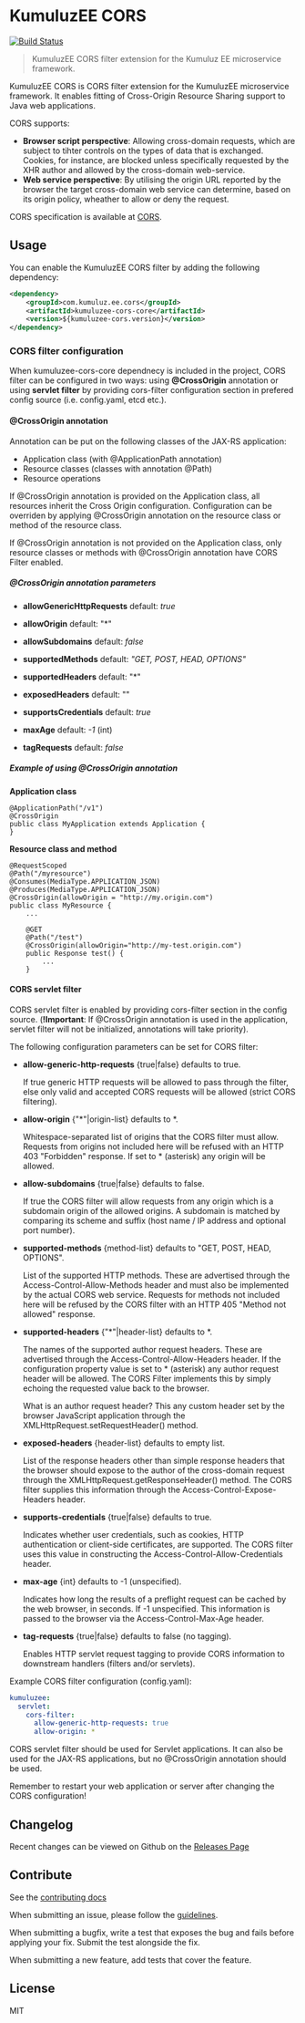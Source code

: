 # KumuluzEE CORS
[![Build Status](https://img.shields.io/travis/kumuluz/kumuluzee-cors/master.svg?style=flat)](https://travis-ci.org/kumuluz/kumuluzee-cors)

> KumuluzEE CORS filter extension for the Kumuluz EE microservice framework. 

KumuluzEE CORS is CORS filter extension for the KumuluzEE microservice framework. It enables fitting of Cross-Origin Resource 
Sharing support to Java web applications. 
 
CORS supports:

 * **Browser script perspective**: Allowing cross-domain requests, which are subject to tihter controls on the types of data that is exchanged.
  Cookies, for instance, are blocked unless specifically requested by the XHR author and allowed by the cross-domain web-service.
 * **Web service perspective**: By utilising the origin URL reported by the browser the target cross-domain web service can determine, based 
 on its origin policy, wheather to allow or deny the request.
 
 
CORS specification is available at [CORS](https://www.w3.org/TR/cors/).
## Usage

You can enable the KumuluzEE CORS filter by adding the following dependency:
```xml
<dependency>
    <groupId>com.kumuluz.ee.cors</groupId>
    <artifactId>kumuluzee-cors-core</artifactId>
    <version>${kumuluzee-cors.version}</version>
</dependency>
```

### CORS filter configuration

When kumuluzee-cors-core dependnecy is included in the project, CORS filter can be configured in two ways: using **@CrossOrigin** annotation 
or using **servlet filter** by providing cors-filter configuration section in prefered config source (i.e. config.yaml, etcd etc.).


#### @CrossOrigin annotation

Annotation can be put on the following classes of the JAX-RS application: 
* Application class (with @ApplicationPath annotation)
* Resource classes (classes with annotation @Path)
* Resource operations

If @CrossOrigin annotation is provided on the Application class, all resources inherit the Cross Origin configuration. Configuration can 
be overriden by applying @CrossOrigin annotation on the resource class or method of the resource class.

If @CrossOrigin annotation is not provided on the Application class, only resource classes or methods with @CrossOrigin annotation have CORS Filter 
enabled.


##### @CrossOrigin annotation parameters

 * **allowGenericHttpRequests** default: *true*

 * **allowOrigin** default: "*"

 * **allowSubdomains** default: *false*

 * **supportedMethods** default: *"GET, POST, HEAD, OPTIONS"*

 * **supportedHeaders** default: "*"

 * **exposedHeaders** default: ""

 * **supportsCredentials** default: *true*

 * **maxAge** default: *-1* (int)

 * **tagRequests** default: *false*


##### Example of using @CrossOrigin annotation

**Application class**

```
@ApplicationPath("/v1")
@CrossOrigin
public class MyApplication extends Application {
}
```

**Resource class and method**

```
@RequestScoped
@Path("/myresource")
@Consumes(MediaType.APPLICATION_JSON)
@Produces(MediaType.APPLICATION_JSON)
@CrossOrigin(allowOrigin = "http://my.origin.com")
public class MyResource {
    ...
    
    @GET
    @Path("/test")
    @CrossOrigin(allowOrigin="http://my-test.origin.com")
    public Response test() {
        ...
    }
```


#### CORS servlet filter

CORS servlet filter is enabled by providing cors-filter section in the config source. (**!Important**: If @CrossOrigin annotation is used in the application, servlet filter will not be initialized, annotations will take priority).
 
The following configuration parameters can be set for CORS filter:

  * **allow-generic-http-requests** {true|false} defaults to true.
  
    If true generic HTTP requests will be allowed to pass through the filter, else only valid and accepted CORS requests will be allowed (strict CORS filtering).
  
  
  * **allow-origin** {"*"|origin-list} defaults to *.
  
    Whitespace-separated list of origins that the CORS filter must allow. Requests from origins not included here will be refused with an HTTP 403 "Forbidden" response. If set to * (asterisk) any origin will be allowed.
    
    
  * **allow-subdomains** {true|false} defaults to false.
  
    If true the CORS filter will allow requests from any origin which is a subdomain origin of the allowed origins. A subdomain is matched by comparing its scheme and suffix (host name / IP address and optional port number).
    
    
  * **supported-methods** {method-list} defaults to "GET, POST, HEAD, OPTIONS".
  
    List of the supported HTTP methods. These are advertised through the Access-Control-Allow-Methods header and must also be implemented by the actual CORS web service. Requests for methods not included here will be refused by the CORS filter with an HTTP 405 "Method not allowed" response.
    
    
  * **supported-headers** {"*"|header-list} defaults to *.
  
    The names of the supported author request headers. These are advertised through the Access-Control-Allow-Headers header.
    If the configuration property value is set to * (asterisk) any author request header will be allowed. The CORS Filter implements this by simply echoing the requested value back to the browser.
    
    What is an author request header? This any custom header set by the browser JavaScript application through the XMLHttpRequest.setRequestHeader() method.
    
    
  * **exposed-headers** {header-list} defaults to empty list.
  
    List of the response headers other than simple response headers that the browser should expose to the author of the cross-domain request through the XMLHttpRequest.getResponseHeader() method. The CORS filter supplies this information through the Access-Control-Expose-Headers header.
     
                    
  * **supports-credentials** {true|false} defaults to true.
  
    Indicates whether user credentials, such as cookies, HTTP authentication or client-side certificates, are supported. The CORS filter uses this value in constructing the Access-Control-Allow-Credentials header.
    
    
  * **max-age** {int} defaults to -1 (unspecified).
  
    Indicates how long the results of a preflight request can be cached by the web browser, in seconds. If -1 unspecified. This information is passed to the browser via the Access-Control-Max-Age header.


  * **tag-requests** {true|false} defaults to false (no tagging).
  
    Enables HTTP servlet request tagging to provide CORS information to downstream handlers (filters and/or servlets).
  

Example CORS filter configuration (config.yaml):
```yaml
kumuluzee:
  servlet:
    cors-filter:
      allow-generic-http-requests: true
      allow-origin: *
```

CORS servlet filter should be used for Servlet applications. It can also be used for the JAX-RS applications, but no @CrossOrigin annotation should be used.

Remember to restart your web application or server after changing the CORS configuration!


## Changelog

Recent changes can be viewed on Github on the [Releases Page](https://github.com/kumuluz/kumuluzee-cors/releases)


## Contribute

See the [contributing docs](https://github.com/kumuluz/kumuluzee-cors/blob/master/CONTRIBUTING.md)

When submitting an issue, please follow the 
[guidelines](https://github.com/kumuluz/kumuluzee-cors/blob/master/CONTRIBUTING.md#bugs).

When submitting a bugfix, write a test that exposes the bug and fails before applying your fix. Submit the test 
alongside the fix.

When submitting a new feature, add tests that cover the feature.


## License

MIT
